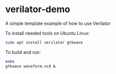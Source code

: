 # verilator-demo
A simple template example of how to use Verilator


To install needed tools on Ubuntu Linux:
```bash
sudo apt install verilator gtkwave
```


To build and run:
```bash
make
gtkwave waveform.vcd &
```
